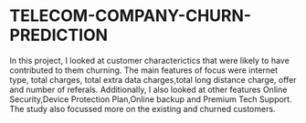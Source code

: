# TELECOM-COMPANY-CHURN-PREDICTION
In this project, I looked at customer characterictics that were likely to have contributed to them churning. The main features of focus were internet type, total charges, total extra data charges,total long distance charge, offer and number of referals. Additionally, I also looked at other features Online Security,Device Protection Plan,Online backup and Premium Tech Support. The study also focussed more on the existing and churned customers.
